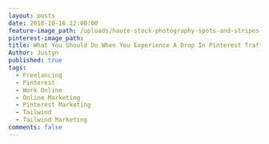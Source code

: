 ```yaml
---
layout: posts
date: 2018-10-16 12:00:00
feature-image_path: /uploads/haute-stock-photography-spots-and-stripes-final-15.jpg
pinterest-image_path:
title: What You Should Do When You Experience A Drop In Pinterest Traffic
Author: Justyn
published: true
tags:
  - Freelancing
  - Pinterest
  - Work Online
  - Online Marketing
  - Pinterest Marketing
  - Tailwind
  - Tailwind Marketing
comments: false
---
```


